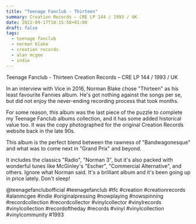 ```yaml
---
title: "Teenage Fanclub - Thirteen"
summary: Creation Records – CRE LP 144 / 1993 / UK
date: 2022-09-17T10:15:58+01:00
draft: false
tags:
  - teenage fanclub
  - norman blake
  - creation records
  - alan mcgee
  - indie
---
```

Teenage Fanclub - Thirteen
Creation Records – CRE LP 144 / 1993 / UK

In an interview with Vice in 2016, Norman Blake chose "Thirteen" as his least favourite Fannies album. He's got nothing against the songs per se, but did not enjoy the never-ending recording process that took months.

For some reason, this album was the last piece of the puzzle to complete my Teenage Fanclub albums collection, and it has some added historical value too. It was the copy photographed for the original Creation Records website back in the late 90s.

This album is the perfect blend between the rawness of "Bandwagonesque" and what was to come next in "Grand Prix" and beyond.

It includes the classics "Radio", "Norman 3", but it's also packed with wonderful tunes like McGinley's "Escher", "Commercial Alternative", and others. Ignore what Norman said. It's a brilliant album and it's been going up in price lately. Don't sleep!

@teenagefanclubofficial #teenagefanclub #tfc #creation #creationrecords #alanmcgee #indie #originalpressing #nowplaying #nowspinning #recordcollection #recordcollector #vinylcollector #vinylrecords #vinylcollection #recordoftheday #records #vinyl #vinylcollection #vinylcommunity #1993